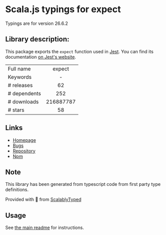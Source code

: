 
# Scala.js typings for expect

Typings are for version 26.6.2

## Library description:
This package exports the `expect` function used in [Jest](https://jestjs.io/). You can find its documentation [on Jest's website](https://jestjs.io/docs/en/expect.html).

|                    |                 |
| ------------------ | :-------------: |
| Full name          | expect |
| Keywords           | - |
| # releases         | 62 |
| # dependents       | 252 |
| # downloads        | 216887787 |
| # stars            | 58 |

## Links
- [Homepage](https://github.com/facebook/jest#readme)
- [Bugs](https://github.com/facebook/jest/issues)
- [Repository](https://github.com/facebook/jest)
- [Npm](https://www.npmjs.com/package/expect)
    


## Note
This library has been generated from typescript code from first party type definitions.

Provided with :purple_heart: from [ScalablyTyped](https://github.com/oyvindberg/ScalablyTyped)

## Usage
See [the main readme](../../readme.md) for instructions.


